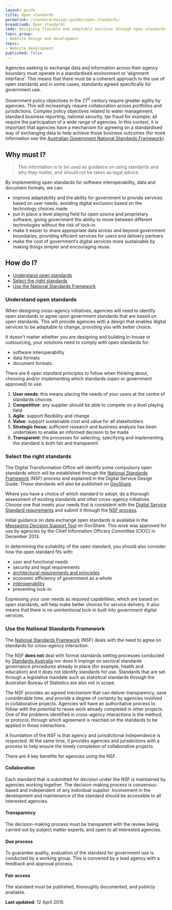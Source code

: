 ```yaml
---
layout: guide
title: Open standards
permalink: /standard/design-guides/open-standards/
breadcrumb: Open standards
lede: Designing flexible and adaptable services through open standards
topic_group:
- Website design and development
topic:
- Website development
published: false
---
```

Agencies seeking to exchange data and information across their agency boundary must operate in a standardised environment or ‘alignment interface’. This means that there must be a coherent approach to the use of open standards and in some cases, standards agreed specifically for government use.

Government policy objectives in the 21<sup>st</sup> century require greater agility by agencies. This will increasingly require collaboration across portfolios and jurisdictions. Complex policy objectives related to water management, standard business reporting, national security, tax fraud for example, all require the participation of a wide range of agencies. In this context, it is important that agencies have a mechanism for agreeing on a standardised way of exchanging data to help achieve those business outcomes (for more information see the [Australian Government National Standards Framework](http://www.finance.gov.au/policy-guides-procurement/national-standards-framework/)).

## Why must I?

> This information is to be used as guidance on using standards and why they matter, and should not be taken as legal advice.

By implementing open standards for software interoperability, data and document formats, we can:

*   improve adaptability and the ability for government to provide services based on user needs; avoiding digital exclusion based on the technology choices made
*   put in place a level playing field for open source and proprietary software, giving government the ability to move between different technologies without the risk of lock-in
*   make it easier to share appropriate data across and beyond government boundaries, providing efficient services for users and delivery partners
*   make the cost of government’s digital services more sustainable by making things simpler and encouraging reuse.

## How do I?

*   [Understand open standards](#understand)
*   [Select the right standards](#select)
*   [Use the National Standards Framework](#use)

### <a id="understand" name="understand"></a>Understand open standards

When designing cross-agency initiatives, agencies will need to identify open standards or agree upon government standards that are based on open standards. This will provide agencies with a design that enables digital services to be adaptable to change, providing you with better choice.

It doesn't matter whether you are designing and building in-house or outsourcing, your solutions need to comply with open standards for:

*   software interoperability
*   data formats
*   document formats.

There are 6 open standard principles to follow when thinking about, choosing and/or implementing which standards (open or government approved) to use.

1.  **User needs**: this means placing the needs of your users at the centre of standards choices
2.  **Competitive**: any supplier should be able to compete on a level playing field
3.  **Agile**: support flexibility and change
4.  **Value**: support sustainable cost and value for all stakeholders
5.  **Strategic focus**: sufficient research and business analysis has been undertaken to enable an informed decision to be made
6.  **Transparent**: the processes for selecting, specifying and implementing the standard is both fair and transparent

### <a id="select"></a>Select the right standards

The Digital Transformation Office will identify some compulsory open standards which will be established through the [National Standards Framework](http://www.finance.gov.au/policy-guides-procurement/national-standards-framework/) (NSF) process and explained in the Digital Service Design Guide. These standards will also be published on [GovShare](http://www.govshare.gov.au/).

Where you have a choice of which standard to adopt, do a thorough assessment of existing standards and other cross-agency initiatives. Choose one that meets your needs that is consistent with the [Digital Service Standard requirements](/standard/) and submit it through the [NSF process](http://www.finance.gov.au/policy-guides-procurement/national-standards-framework/).

Initial guidance on data exchange open standards is available in the [Messaging Decision Support Tool](https://www.govshare.gov.au/item-details/?rid=53589) on GovShare. This work was approved for use by agencies by the Chief Information Officers Committee (CIOC) in December 2013.

In determining the suitability of the open standard, you should also consider how the open standard fits with:

*   user and functional needs
*   security and legal requirements
*   [architectural requirements and principles](http://www.finance.gov.au/policy-guides-procurement/australian-government-architecture-aga/cross-agency-services-architecture-principles/)
*   economic efficiency of government as a whole
*   [interoperability](http://www.finance.gov.au/policy-guides-procurement/interoperability-frameworks/)
*   preventing lock-in.

Expressing your user needs as required capabilities, which are based on open standards, will help make better choices for service delivery. It also means that there is no unintentional lock-in built into government digital services.

### <a id="use" name="use"></a>Use the National Standards Framework

The [National Standards Framework](http://www.finance.gov.au/policy-guides-procurement/national-standards-framework/) (NSF) deals with the need to agree on standards for cross-agency interaction.

>
The NSF **does not** deal with formal standards setting processes conducted by [Standards Australia](http://www.standards.org.au/) nor does it impinge on sectoral standards governance procedures already in place (for example, health and education) and it does not identify standards for use. Standards that are set through a legislative mandate such as statistical standards through the Australian Bureau of Statistics are also not in scope.
>

The NSF provides an agreed mechanism that can deliver transparency, save considerable time, and provide a degree of certainty by agencies involved in collaborative projects. Agencies will have an authoritative process to follow with the potential to reuse work already completed in other projects. One of the problems identified in cross-agency interactions is the method, or protocol, through which agreement is reached on the standards to be applied in those interactions.

A foundation of the NSF is that agency and jurisdictional independence is respected. At the same time, it provides agencies and jurisdictions with a process to help ensure the timely completion of collaborative projects.

There are 4 key benefits for agencies using the NSF.

#### Collaboration

Each standard that is submitted for decision under the NSF is maintained by agencies working together. The decision-making process is consensus-based and independent of any individual supplier. Involvement in the development and maintenance of the standard should be accessible to all interested agencies.

#### Transparency

The decision-making process must be transparent with the review being carried out by subject matter experts, and open to all interested agencies.

#### Due process

To guarantee quality, evaluation of the standard for government use is conducted by a working group. This is convened by a lead agency with a feedback and approval process.

#### Fair access

The standard must be published, thoroughly documented, and publicly available.

**Last updated:**  12 April 2015
